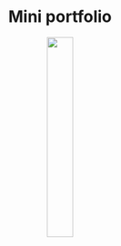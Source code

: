 <div align="center">
  <h1>Mini portfolio</h1>
  <a href="https://charlonekt.github.io/Mini-portfolio/">
    <img src="https://github.com/CharloneKT/Mini-portfolio/assets/97756930/bf546c2b-72f3-41ec-973c-7cdb1bd4ee4e" width=30%>
  
</div>
